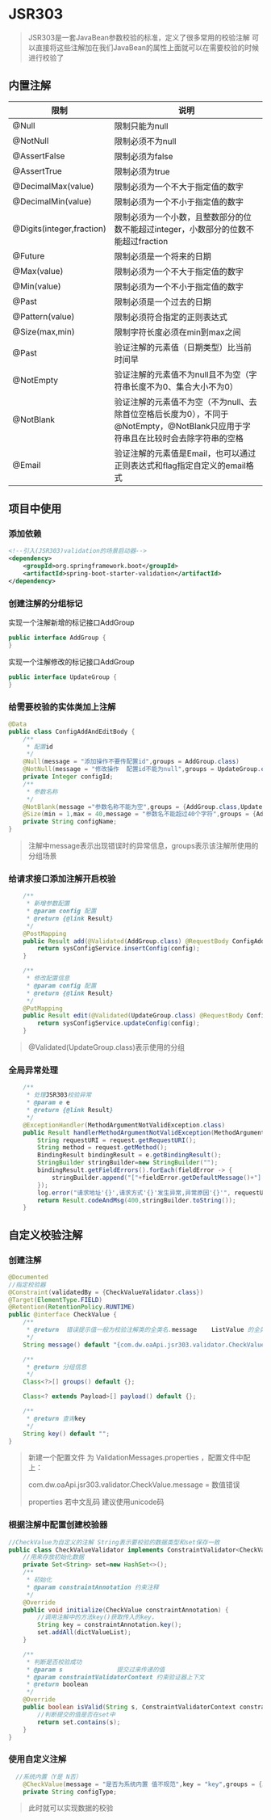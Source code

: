 # JSR303

> JSR303是一套JavaBean参数校验的标准，定义了很多常用的校验注解
> 可以直接将这些注解加在我们JavaBean的属性上面就可以在需要校验的时候进行校验了

## 内置注解

| 限制                      | 说明                                                         |
| ------------------------- | ------------------------------------------------------------ |
| @Null                     | 限制只能为null                                               |
| @NotNull                  | 限制必须不为null                                             |
| @AssertFalse              | 限制必须为false                                              |
| @AssertTrue               | 限制必须为true                                               |
| @DecimalMax(value)        | 限制必须为一个不大于指定值的数字                             |
| @DecimalMin(value)        | 限制必须为一个不小于指定值的数字                             |
| @Digits(integer,fraction) | 限制必须为一个小数，且整数部分的位数不能超过integer，小数部分的位数不能超过fraction |
| @Future                   | 限制必须是一个将来的日期                                     |
| @Max(value)               | 限制必须为一个不大于指定值的数字                             |
| @Min(value)               | 限制必须为一个不小于指定值的数字                             |
| @Past                     | 限制必须是一个过去的日期                                     |
| @Pattern(value)           | 限制必须符合指定的正则表达式                                 |
| @Size(max,min)            | 限制字符长度必须在min到max之间                               |
| @Past                     | 验证注解的元素值（日期类型）比当前时间早                     |
| @NotEmpty                 | 验证注解的元素值不为null且不为空（字符串长度不为0、集合大小不为0） |
| @NotBlank                 | 验证注解的元素值不为空（不为null、去除首位空格后长度为0），不同于@NotEmpty，@NotBlank只应用于字符串且在比较时会去除字符串的空格 |
| @Email                    | 验证注解的元素值是Email，也可以通过正则表达式和flag指定自定义的email格式 |

## 项目中使用

### 添加依赖

```xml
<!--引入(JSR303)validation的场景启动器-->
<dependency>        
    <groupId>org.springframework.boot</groupId>        
    <artifactId>spring-boot-starter-validation</artifactId>        
</dependency>        
```

### 创建注解的分组标记

实现一个注解新增的标记接口AddGroup

```java
public interface AddGroup {
}
```

实现一个注解修改的标记接口AddGroup	

```java
public interface UpdateGroup {
}
```

### 给需要校验的实体类加上注解

```java
@Data
public class ConfigAddAndEditBody {
    /**
     * 配置id
     */
    @Null(message = "添加操作不要传配置id",groups = AddGroup.class)
    @NotNull(message = "修改操作  配置id不能为null",groups = UpdateGroup.class)
    private Integer configId;
    /**
     * 参数名称
     */
    @NotBlank(message ="参数名称不能为空",groups = {AddGroup.class,UpdateGroup.class})
    @Size(min = 1,max = 40,message = "参数名不能超过40个字符",groups = {AddGroup.class,UpdateGroup.class})
    private String configName;
}
```

> ​	注解中message表示出现错误时的异常信息，groups表示该注解所使用的分组场景

### 给请求接口添加注解开启校验

```java
    /**
     * 新增参数配置
     * @param config 配置
     * @return {@link Result}
     */
    @PostMapping
    public Result add(@Validated(AddGroup.class) @RequestBody ConfigAddAndEditBody config){
        return sysConfigService.insertConfig(config);
    }

    /**
     * 修改配置信息
     * @param config 配置
     * @return {@link Result}
     */
    @PutMapping
    public Result edit(@Validated(UpdateGroup.class) @RequestBody ConfigAddAndEditBody config){
        return sysConfigService.updateConfig(config);
    }
```

> @Validated(UpdateGroup.class)表示使用的分组

### 全局异常处理

```java
    /**
     * 处理JSR303校验异常
     * @param e e
     * @return {@link Result}
     */
    @ExceptionHandler(MethodArgumentNotValidException.class)
    public Result handlerMethodArgumentNotValidException(MethodArgumentNotValidException e,HttpServletRequest request){
        String requestURI = request.getRequestURI();
        String method = request.getMethod();
        BindingResult bindingResult = e.getBindingResult();
        StringBuilder stringBuilder=new StringBuilder("");
        bindingResult.getFieldErrors().forEach(fieldError -> {
            stringBuilder.append("["+fieldError.getDefaultMessage()+"] ");
        });
        log.error("请求地址'{}',请求方式'{}'发生异常,异常原因'{}'", requestURI,method, stringBuilder);
        return Result.codeAndMsg(400,stringBuilder.toString());
    }
```

## 自定义校验注解

### 创建注解

```java
@Documented
//指定校验器
@Constraint(validatedBy = {CheckValueValidator.class})
@Target(ElementType.FIELD)
@Retention(RetentionPolicy.RUNTIME)
public @interface CheckValue {
    /**
     * @return  错误提示值一般为校验注解类的全类名.message    ListValue 的全类名 
     */
    String message() default "{com.dw.oaApi.jsr303.validator.CheckValue.message}";

    /**
     * @return 分组信息
     */
    Class<?>[] groups() default {};

    Class<? extends Payload>[] payload() default {};

    /**
     * @return 查询key
     */
    String key() default "";
}
```

>新建一个配置文件 为 ValidationMessages.properties ，配置文件中配上：
>
>com.dw.oaApi.jsr303.validator.CheckValue.message = 数值错误
>
>properties 若中文乱码 建议使用unicode码

### 根据注解中配置创建校验器

```java
//CheckValue为自定义的注解 String表示要校验的数据类型和set保存一致
public class CheckValueValidator implements ConstraintValidator<CheckValue,String> {
    //用来存放初始化数据
    private Set<String> set=new HashSet<>();
    /**
     * 初始化
     * @param constraintAnnotation 约束注释
     */
    @Override
    public void initialize(CheckValue constraintAnnotation) {
        //调用注解中的方法key()获取传入的key，
        String key = constraintAnnotation.key();
        set.addAll(dictValueList);
    }

    /**
     * 判断是否校验成功
     * @param s               提交过来传递的值
     * @param constraintValidatorContext 约束验证器上下文
     * @return boolean
     */
    @Override
    public boolean isValid(String s, ConstraintValidatorContext constraintValidatorContext) {
        //判断提交的值是否在set中
        return set.contains(s);
    }
}
```

### 使用自定义注解

```java
  //系统内置（Y是 N否）
    @CheckValue(message = "是否为系统内置 值不规范",key = "key",groups = {AddGroup.class,UpdateGroup.class})
    private String configType;
```

> 此时就可以实现数据的校验
